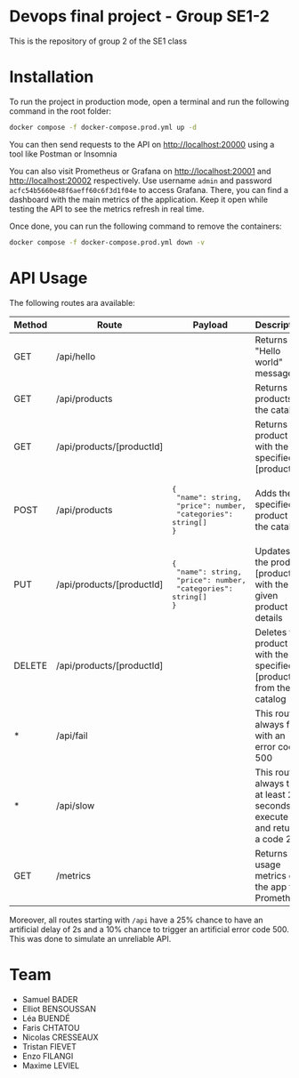 # Devops final project - Group SE1-2
This is the repository of group 2 of the SE1 class

# Installation

To run the project in production mode, open a terminal and run the following command in the root folder:

```Bash
docker compose -f docker-compose.prod.yml up -d
```

You can then send requests to the API on [http://localhost:20000](http://localhost:20000) using a tool like Postman or Insomnia

You can also visit Prometheus or Grafana on [http://localhost:20001](http://localhost:20001) and [http://localhost:20002](http://localhost:20002) respectively. Use username `admin` and password `acfc54b5660e48f6aeff60c6f3d1f04e` to access Grafana. There, you can find a dashboard with the main metrics of the application. Keep it open while testing the API to see the metrics refresh in real time.

Once done, you can run the following command to remove the containers:

```Bash
docker compose -f docker-compose.prod.yml down -v
```

# API Usage

The following routes ara available:

| Method | Route | Payload | Description |
|--------|-------|---------|-------------|
| GET | /api/hello |  | Returns a "Hello world" message |
| GET | /api/products|  | Returns all products in the catalog |
| GET | /api/products/[productId] |  | Returns the product with the specified [productId] |
| POST | /api/products |<pre>{<br>  "name": string,<br>  "price": number,<br>  "categories": string[]<br>}</pre>| Adds the specified product to the catalog |
| PUT | /api/products/[productId] |<pre>{<br>  "name": string,<br>  "price": number,<br>  "categories": string[]<br>}</pre>| Updates the product [productId] with the given product details |
| DELETE | /api/products/[productId] |  | Deletes the product with the specified [productId] from the catalog |
| * | /api/fail |  | This route always fails with an error code 500 |
| * | /api/slow |  | This route always take at least 2 seconds to execute and returns a code 200 |
| GET | /metrics|  | Returns the usage metrics of the app for Prometheus |

Moreover, all routes starting with `/api` have a 25% chance to have an artificial delay of 2s and a 10% chance to trigger an artificial error code 500. This was done to simulate an unreliable API. 

# Team

- Samuel BADER
- Elliot BENSOUSSAN
- Léa BUENDÉ
- Faris CHTATOU
- Nicolas CRESSEAUX
- Tristan FIEVET
- Enzo FILANGI
- Maxime LEVIEL
